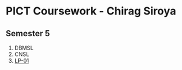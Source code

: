 # PICT Coursework - Chirag Siroya

## Semester 5
1. DBMSL
2. CNSL
3. [LP-01](https://github.com/chiragms06/PICT_Coursework/tree/lp-01)
